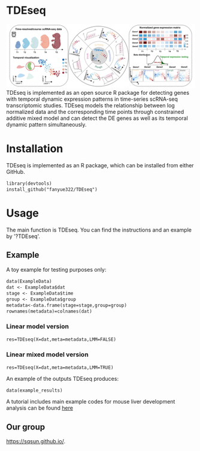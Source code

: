 # TDEseq
![TDEseq](https://github.com/fanyue322/fanyue322.github.io/blob/master/workflow_web.png "TDEseq logo")  
TDEseq is implemented as an open source R package for detecting genes with temporal dynamic expression patterns in time-series scRNA-seq  transcriptomic studies. TDEseq models the relationship between log normalized data and the corresponding time points through constrained additive mixed model and can detect the DE genes as well as its temporal dynamic pattern simultaneously. 


# Installation
TDEseq is implemented as an R package, which can be installed from either GitHub.

```
library(devtools)
install_github("fanyue322/TDEseq")
```

# Usage
The main function is TDEseq. You can find the instructions and an example by '?TDEseq'.

## Example
A toy example for testing purposes only:
```
data(ExampleData)
dat <- ExampleData$dat
stage <- ExampleData$time
group <- ExampleData$group
metadata<-data.frame(stage=stage,group=group)
rownames(metadata)=colnames(dat)
```
### Linear model version
```
res=TDEseq(X=dat,meta=metadata,LMM=FALSE)
```
### Linear mixed model version
```
res=TDEseq(X=dat,meta=metadata,LMM=TRUE)
```
An example of the outputs TDEseq produces:
```
data(example_results)
```
A tutorial includes main example codes for mouse liver development analysis can be found [here](https://fanyue322.github.io/TDEseq)
## Our group

 <https://sqsun.github.io/>.
